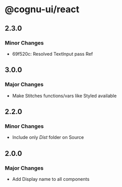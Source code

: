 # @cognu-ui/react

## 2.3.0

### Minor Changes

- 69f520c: Resolved TextInput pass Ref

## 3.0.0

### Major Changes

- Make Stitches functions/vars like Styled available

## 2.2.0

### Minor Changes

- Include only _Dist_ folder on Source

## 2.0.0

### Major Changes

- Add Display name to all components
